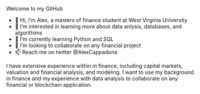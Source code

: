 Welcome to my GitHub
- 👋 Hi, I’m Alex, a masters of finance student at West Virginia University
- 👀 I’m interested in learning more about data anlysis, databases, and algorithims
- 🌱 I’m currently learning Python and SQL
- 💞️ I’m looking to collaborate on any financial project
- 📫 Reach me on twitter @AlexCappadona

I have extensive experience within in finance, including capital markets, valuation and financial analysis, and modeling. I want to use my background in finance and my experience with data analysis to collaborate on any financial or blockchain application.

<!---
acappy99/acappy99 is a ✨ special ✨ repository because its `README.md` (this file) appears on your GitHub profile.
You can click the Preview link to take a look at your changes.
--->
